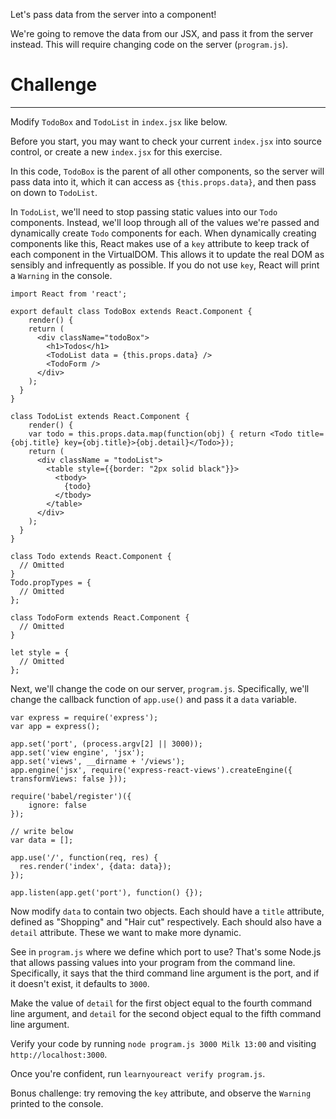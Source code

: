 Let's pass data from the server into a component!

We're going to remove the data from our JSX, and pass it from the server instead.
This will require changing code on the server (`program.js`).

# Challenge
---

Modify `TodoBox` and `TodoList` in `index.jsx` like below.

Before you start, you may want to check your current `index.jsx` into source
control, or create a new `index.jsx` for this exercise.

In this code, `TodoBox` is the parent of all other components, so the server
will pass data into it, which it can access as `{this.props.data}`, and then
pass on down to `TodoList`.

In `TodoList`, we'll need to stop passing static values into our `Todo`
components. Instead, we'll loop through all of the values we're passed and
dynamically create `Todo` components for each. When dynamically creating
components like this, React makes use of a `key` attribute to keep track of
each component in the VirtualDOM. This allows it to update the real DOM as
sensibly and infrequently as possible. If you do not use `key`, React will
print a `Warning` in the console.


```
import React from 'react';

export default class TodoBox extends React.Component {
    render() {
    return (
      <div className="todoBox">
        <h1>Todos</h1>
        <TodoList data = {this.props.data} />
        <TodoForm />
      </div>
    );
  }
}

class TodoList extends React.Component {
    render() {
    var todo = this.props.data.map(function(obj) { return <Todo title={obj.title} key={obj.title}>{obj.detail}</Todo>});
    return (
      <div className = "todoList">
        <table style={{border: "2px solid black"}}>
          <tbody>
            {todo}
          </tbody>
        </table>
      </div>
    );
  }
}

class Todo extends React.Component {
  // Omitted
}
Todo.propTypes = {
  // Omitted
};

class TodoForm extends React.Component {
  // Omitted
}

let style = {
  // Omitted
};
```

Next, we'll change the code on our server, `program.js`. Specifically, we'll change the
callback function of `app.use()` and pass it a `data` variable.


```
var express = require('express');
var app = express();

app.set('port', (process.argv[2] || 3000));
app.set('view engine', 'jsx');
app.set('views', __dirname + '/views');
app.engine('jsx', require('express-react-views').createEngine({ transformViews: false }));

require('babel/register')({
    ignore: false
});

// write below
var data = [];

app.use('/', function(req, res) {
  res.render('index', {data: data});
});

app.listen(app.get('port'), function() {});

```

Now modify `data` to contain two objects. Each should have a `title` attribute,
defined as "Shopping" and "Hair cut" respectively. Each should also have
a `detail` attribute. These we want to make more dynamic.

See in `program.js` where we define which port to use? That's some Node.js that
allows passing values into your program from the command line. Specifically, it
says that the third command line argument is the port, and if it doesn't exist,
it defaults to `3000`.

Make the value of `detail` for the first object equal to the fourth command line
argument, and `detail` for the second object equal to the fifth command line
argument.

Verify your code by running `node program.js 3000 Milk 13:00` and visiting
`http://localhost:3000`.

Once you're confident, run `learnyoureact verify program.js`.

Bonus challenge: try removing the `key` attribute, and observe the `Warning`
printed to the console.
